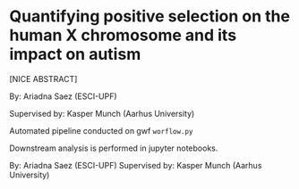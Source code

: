 # Quantifying positive selection on the human X chromosome and its impact on autism

[NICE ABSTRACT]

By: Ariadna Saez (ESCI-UPF)

Supervised by: Kasper Munch (Aarhus University)

Automated pipeline conducted on gwf `worflow.py`

Downstream analysis is performed in jupyter notebooks.


By: Ariadna Saez (ESCI-UPF)
Supervised by: Kasper Munch (Aarhus University)

